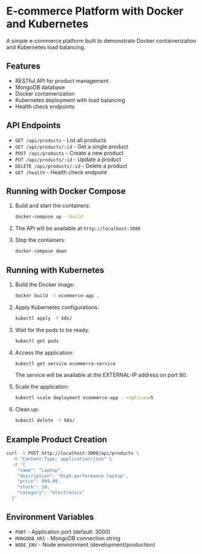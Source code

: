 # E-commerce Platform with Docker and Kubernetes

A simple e-commerce platform built to demonstrate Docker containerization and Kubernetes load balancing.

## Features

- RESTful API for product management
- MongoDB database
- Docker containerization
- Kubernetes deployment with load balancing
- Health check endpoints

## API Endpoints

- `GET /api/products` - List all products
- `GET /api/products/:id` - Get a single product
- `POST /api/products` - Create a new product
- `PUT /api/products/:id` - Update a product
- `DELETE /api/products/:id` - Delete a product
- `GET /health` - Health check endpoint

## Running with Docker Compose

1. Build and start the containers:
   ```bash
   docker-compose up --build
   ```

2. The API will be available at `http://localhost:3000`

3. Stop the containers:
   ```bash
   docker-compose down
   ```

## Running with Kubernetes

1. Build the Docker image:
   ```bash
   docker build -t ecommerce-app .
   ```

2. Apply Kubernetes configurations:
   ```bash
   kubectl apply -f k8s/
   ```

3. Wait for the pods to be ready:
   ```bash
   kubectl get pods
   ```

4. Access the application:
   ```bash
   kubectl get service ecommerce-service
   ```
   The service will be available at the EXTERNAL-IP address on port 80.

5. Scale the application:
   ```bash
   kubectl scale deployment ecommerce-app --replicas=5
   ```

6. Clean up:
   ```bash
   kubectl delete -f k8s/
   ```

## Example Product Creation

```bash
curl -X POST http://localhost:3000/api/products \
  -H "Content-Type: application/json" \
  -d '{
    "name": "Laptop",
    "description": "High-performance laptop",
    "price": 999.99,
    "stock": 10,
    "category": "electronics"
  }'
```

## Environment Variables

- `PORT` - Application port (default: 3000)
- `MONGODB_URI` - MongoDB connection string
- `NODE_ENV` - Node environment (development/production)
